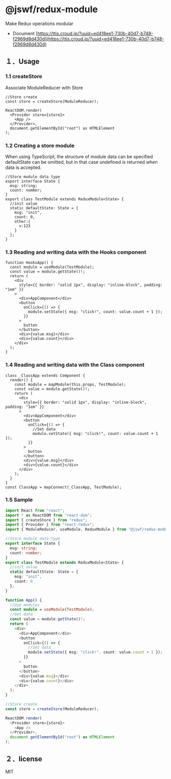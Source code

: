 # @jswf/redux-module

Make Redux operations modular

- Document
[https://ttis.croud.jp/?uuid=ed418ee1-730b-40d7-b748-f2969d8d430d](https://ttis.croud.jp/?uuid=ed418ee1-730b-40d7-b748-f2969d8d430d)

## １．Usage

### 1.1 createStore

Associate ModuleReducer with Store

```tsx
//Store create
const store = createStore(ModuleReducer);

ReactDOM.render(
  <Provider store={store}>
    <App />
  </Provider>,
  document.getElementById("root") as HTMLElement
);
```

### 1.2 Creating a store module

When using TypeScript, the structure of module data can be specified
defaultState can be omitted, but in that case undefined is returned when data is accepted.

```tsx
//Store module data type
export interface State {
  msg: string;
  count: number;
}
export class TestModule extends ReduxModule<State> {
  //init value
  static defaultState: State = {
    msg: "init",
    count: 0,
    other:{
      v:123
    }
  };
}
```

### 1.3 Reading and writing data with the Hooks component

```tsx
function HooksApp() {
  const module = useModule(TestModule);
  const value = module.getState()!;
  return (
    <div
      style={{ border: "solid 1px", display: "inline-block", padding: "1em" }}
    >
      <div>AppComponent</div>
      <button
        onClick={() => {
          module.setState({ msg: "click!", count: value.count + 1 });
        }}
      >
        button
      </button>
      <div>{value.msg}</div>
      <div>{value.count}</div>
    </div>
  );
}
```

### 1.4 Reading and writing data with the Class component

```tsx
class _ClassApp extends Component {
  render() {
    const module = mapModule(this.props, TestModule);
    const value = module.getState()!;
    return (
      <div
        style={{ border: "solid 1px", display: "inline-block", padding: "1em" }}
      >
        <div>AppComponent</div>
        <button
          onClick={() => {
            //Set data
            module.setState({ msg: "click!", count: value.count + 1 });
          }}
        >
          button
        </button>
        <div>{value.msg}</div>
        <div>{value.count}</div>
      </div>
    );
  }
}
const ClassApp = mapConnect(_ClassApp, TestModule);
```

### 1.5 Sample

```ts
import React from "react";
import * as ReactDOM from "react-dom";
import { createStore } from "redux";
import { Provider } from "react-redux";
import { ModuleReducer, useModule, ReduxModule } from "@jswf/redux-module";

//Store module data type
export interface State {
  msg: string;
  count: number;
}
export class TestModule extends ReduxModule<State> {
  //init value
  static defaultState: State = {
    msg: "init",
    count: 0
  };
}

function App() {
  //Use modules
  const module = useModule(TestModule);
  //Get data
  const value = module.getState()!;
  return (
    <div>
      <div>AppComponent</div>
      <button
        onClick={() => {
          //Set data
          module.setState({ msg: "click!", count: value.count + 1 });
        }}
      >
        button
      </button>
      <div>{value.msg}</div>
      <div>{value.count}</div>
    </div>
  );
}

//Store create
const store = createStore(ModuleReducer);

ReactDOM.render(
  <Provider store={store}>
    <App />
  </Provider>,
  document.getElementById("root") as HTMLElement
);

```

## ２．license

MIT
